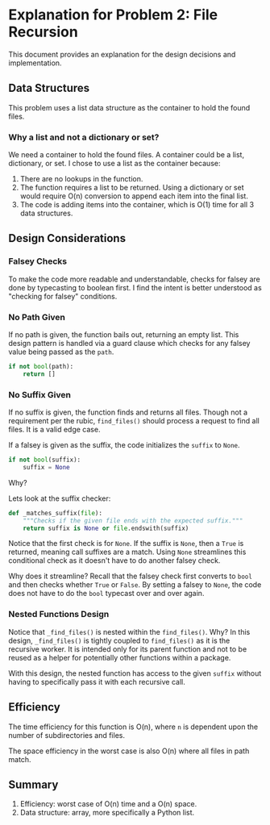 # Explanation for Problem 2: File Recursion

This document provides an explanation for the design decisions and implementation.

## Data Structures

This problem uses a list data structure as the container to hold the found files.

### Why a list and not a dictionary or set?

We need a container to hold the found files.  A container could be a list, dictionary, or set.  I chose to use a list as the container because:

1. There are no lookups in the function.
2. The function requires a list to be returned. Using a dictionary or set would require O(n) conversion to append each item into the final list.
3. The code is adding items into the container, which is O(1) time for all 3 data structures. 

## Design Considerations

### Falsey Checks

To make the code more readable and understandable, checks for falsey are done by typecasting to boolean first.  I find the intent is better understood as "checking for falsey" conditions.

### No Path Given

If no path is given, the function bails out, returning an empty list.  This design pattern is handled via a guard clause which checks for any falsey value being passed as the `path`.

```python
if not bool(path):
    return []
```

### No Suffix Given

If no suffix is given, the function finds and returns all files.  Though not a requirement per the rubic, `find_files()` should process a request to find all files.  It is a valid edge case.

If a falsey is given as the suffix, the code initializes the `suffix` to `None`.  

```python
if not bool(suffix):
    suffix = None
```

Why? 

Lets look at the suffix checker:

```python
def _matches_suffix(file):
    """Checks if the given file ends with the expected suffix."""
    return suffix is None or file.endswith(suffix)
```

Notice that the first check is for `None`.  If the suffix is `None`, then a `True` is returned, meaning call suffixes are a match.  Using `None` streamlines this conditional check as it doesn't have to do another falsey check.  

Why does it streamline?  Recall that the falsey check first converts to `bool` and then checks whether `True` or `False`.  By setting a falsey to `None`, the code does not have to do the `bool` typecast over and over again.  


### Nested Functions Design

Notice that `_find_files()` is nested within the `find_files()`.  Why?  In this design, `_find_files()` is tightly coupled to `find_files()` as it is the recursive worker.  It is intended only for its parent function and not to be reused as a helper for potentially other functions within a package.

With this design, the nested function has access to the given `suffix` without having to specifically pass it with each recursive call.

## Efficiency

The time efficiency for this function is O(n), where `n` is dependent upon the number of subdirectories and files.

The space efficiency in the worst case is also O(n) where all files in path match.

## Summary

1. Efficiency: worst case of O(n) time and a O(n) space.
2. Data structure: array, more specifically a Python list.

 
